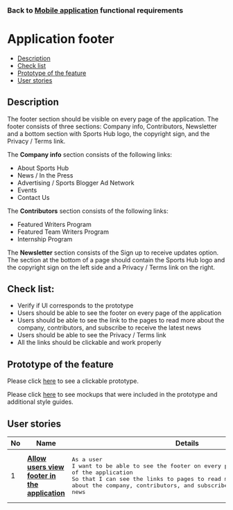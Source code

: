 ### Back to [Mobile application](../../#mobile-application) functional requirements

# Application footer

- [Description](#description)
- [Check list](#check-list)
- [Prototype of the feature](#prototype-of-the-feature)
- [User stories](#user-stories)

## Description

The footer section should be visible on every page of the application. The footer consists of three sections: Company info, Contributors, Newsletter and a bottom section with Sports Hub logo, the copyright sign, and the Privacy / Terms link.

The <b>Company info</b> section consists of the following links:
  - About Sports Hub
  - News / In the Press
  - Advertising / Sports Blogger Ad Network
  - Events
  - Contact Us

The <b>Contributors</b> section consists of the following links:
- Featured Writers Program
- Featured Team Writers Program
- Internship Program

The <b>Newsletter</b> section consists of the Sign up to receive updates option.
The section at the bottom of a page should contain the Sports Hub logo and the copyright sign on the left side and a Privacy / Terms link on the right.

## Check list:

  - Verify if UI corresponds to the prototype
  - Users should be able to see the footer on every page of the application
  - Users should be able to see the link to the pages to read more about the company, contributors, and subscribe to receive the latest news
  - Users should be able to see the Privacy / Terms link
  - All the links should be clickable and work properly

## Prototype of the feature

Please click [here](https://www.figma.com/proto/JVDTph8VY9Ye7kz8BTDxhJ/1-Sports-Hub-General-Prototype?page-id=0%3A5852&node-id=0%3A7481&viewport=-1637%2C-969%2C0.37520089745521545&scaling=scale-down) to see a clickable prototype.

Please click [here](https://www.figma.com/file/egXgh8BYD7Xaa0JeMNhv9R/Manage-advertisements?node-id=0%3A1075) to see mockups that were included in the prototype and additional style guides.

## User stories

No           |      Name     |   Details
------------ | ------------- | -------------
1 |[**Allow users view footer in the application**](/sports_hub_portal/mobile_application_features/application_footer/user_stories/view_application_footer)|<pre>As a user</br>I want to be able to see the footer on every page of the application</br>So that I can see the links to pages to read more about the company, contributors, and subscribe to receive the latest news</pre>
